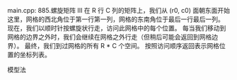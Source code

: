 main.cpp:
885.螺旋矩阵 III
在 R 行 C 列的矩阵上，我们从 (r0, c0) 面朝东面开始
这里，网格的西北角位于第一行第一列，网格的东南角位于最后一行最后一列。
现在，我们以顺时针按螺旋状行走，访问此网格中的每个位置。
每当我们移动到网格的边界之外时，我们会继续在网格之外行走（但稍后可能会返回到网格边界）。
最终，我们到过网格的所有 R * C 个空间。
按照访问顺序返回表示网格位置的坐标列表。

模型法
